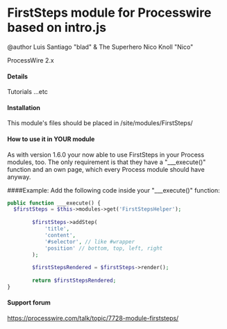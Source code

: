 # FirstSteps module for Processwire based on intro.js
@author  Luis Santiago "blad" & The Superhero Nico Knoll "Nico"

ProcessWire 2.x 


#### Details

Tutorials ...etc

#### Installation

This module's files should be placed in /site/modules/FirstSteps/


#### How to use it in YOUR module

As with version 1.6.0 your now able to use FirstSteps in your Process modules, too.
The only requirement is that they have a "___execute()" function and an own page, which every Process module should have anyway.

####Example:
Add the following code inside your "___execute()" function:

```php
public function ___execute() {
  $firstSteps = $this->modules->get('FirstStepsHelper');
		
		$firstSteps->addStep(
			'title', 
			'content',
			'#selector', // like #wrapper
			'position' // bottom, top, left, right
		);
		
		$firstStepsRendered = $firstSteps->render();
		
		return $firstStepsRendered;
}
```


#### Support forum

https://processwire.com/talk/topic/7728-module-firststeps/
